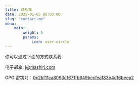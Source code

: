 ```yaml
---
title: 联系我
date: 2025-01-05 00:00:00
slug: "contact-me"
menu:
    main:
        weight: 5
        params:
            icon: user-circle
---
```


你可以通过下面的方式联系我

电子邮箱: [i@mashirl.com](mailto:i@mashirl.com)

GPG 密钥对：[0x2bf11ca8093c1671fb649becfea183b4e16beea2](https://keyserver.ubuntu.com/pks/lookup?op=get&search=0x2bf11ca8093c1671fb649becfea183b4e16beea2)